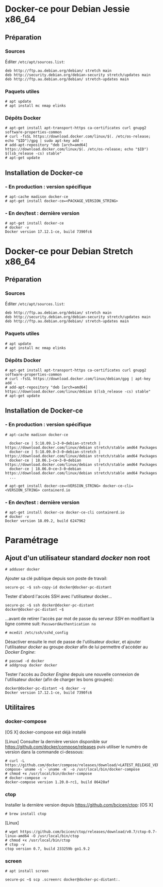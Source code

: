 <!-- TITLE: Docker Starter Kit -->
<!-- SUBTITLE: Installation de Docker et des outils qui vont bien sur OS X et Debian -->

# Docker-ce pour Debian Jessie x86_64
## Préparation

### Sources

Éditer `/etc/apt/sources.list`:

```
deb http://ftp.au.debian.org/debian/ stretch main
deb http://security.debian.org/debian-security stretch/updates main
deb http://ftp.au.debian.org/debian/ stretch-updates main
```

### Paquets utiles

```
# apt update
# apt install mc nmap elinks
```

### Dépôts Docker

```
# apt-get install apt-transport-https ca-certificates curl gnupg2 software-properties-common
# curl -fsSL https://download.docker.com/linux/$(. /etc/os-release; echo "$ID")/gpg | sudo apt-key add -
# add-apt-repository "deb [arch=amd64] https://download.docker.com/linux/$(. /etc/os-release; echo "$ID") $(lsb_release -cs) stable"
# apt-get update
```

## Installation de Docker-ce

### - En production : version spécifique

```
# apt-cache madison docker-ce
# apt-get install docker-ce=<PACKAGE_VERSION_STRING>
```

### - En dev/test : dernière version

```
# apt-get install docker-ce
# docker -v
Docker version 17.12.1-ce, build 7390fc6
```

# Docker-ce pour Debian Stretch x86_64
## Préparation

### Sources

Éditer `/etc/apt/sources.list`:

```
deb http://ftp.au.debian.org/debian/ stretch main
deb http://security.debian.org/debian-security stretch/updates main
deb http://ftp.au.debian.org/debian/ stretch-updates main
```

### Paquets utiles

```
# apt update
# apt install mc nmap elinks
```

### Dépôts Docker

```
# apt-get install apt-transport-https ca-certificates curl gnupg2 software-properties-common
# curl -fsSL https://download.docker.com/linux/debian/gpg | apt-key add -
# add-apt-repository "deb [arch=amd64] https://download.docker.com/linux/debian $(lsb_release -cs) stable"
# apt-get update
```

## Installation de Docker-ce

### - En production : version spécifique

```
# apt-cache madison docker-ce

  docker-ce | 5:18.09.1~3-0~debian-stretch | https://download.docker.com/linux/debian stretch/stable amd64 Packages
  docker-ce | 5:18.09.0~3-0~debian-stretch | https://download.docker.com/linux/debian stretch/stable amd64 Packages
  docker-ce | 18.06.1~ce~3-0~debian        | https://download.docker.com/linux/debian stretch/stable amd64 Packages
  docker-ce | 18.06.0~ce~3-0~debian        | https://download.docker.com/linux/debian stretch/stable amd64 Packages
  ...

# apt-get install docker-ce=<VERSION_STRING> docker-ce-cli=<VERSION_STRING> containerd.io
```

### - En dev/test : dernière version

```
# apt-get install docker-ce docker-ce-cli containerd.io
# docker -v
Docker version 18.09.2, build 6247962
```


# Paramétrage

## Ajout d'un utilisateur standard *docker* non root

```
# adduser docker
```

Ajouter sa clé publique depuis son poste de travail:

```
secure-pc ~$ ssh-copy-id docker@docker-pc-distant
```

Tester d'abord l'accès SSH avec l'utilisateur docker...

```
secure-pc ~$ ssh docker@docker-pc-distant
docker@docker-pc-distant ~$ 
```

...avant de retirer l'accès par mot de passe du serveur *SSH* en modifiant la ligne comme suit: `PasswordAuthentication no`

```
# mcedit /etc/ssh/sshd_config
```

Désactiver ensuite le mot de passe de l'utilisateur *docker*, et ajouter l'utilisateur *docker* au groupe *docker* afin de lui permettre d'accéder au *Docker Engine*:

```
# passwd -d docker
# addgroup docker docker
```

Tester l'accès au *Docker Engine* depuis une nouvelle connexion de l'utilisateur *docker* (afin de charger les bons groupes):

```
docker@docker-pc-distant ~$ docker -v
Docker version 17.12.1-ce, build 7390fc6
```

## Utilitaires

### docker-compose

[OS X] docker-compose est déjà installé

[Linux] Consulter la dernière version disponible sur https://github.com/docker/compose/releases puis utiliser le numéro de version dans la commande ci-dessous:
```
# curl -L https://github.com/docker/compose/releases/download/<LATEST_RELEASE_VERSION_STRING>/docker-compose-`uname -s`-`uname -m` -o /usr/local/bin/docker-compose
# chmod +x /usr/local/bin/docker-compose
# docker-compose -v
docker-compose version 1.20.0-rc1, build 86428af
```

### ctop

Installer la dernière version depuis https://github.com/bcicen/ctop:
[OS X]
```
# brew install ctop
```

[Linux]
```
# wget https://github.com/bcicen/ctop/releases/download/v0.7/ctop-0.7-linux-amd64 -O /usr/local/bin/ctop
# chmod +x /usr/local/bin/ctop
# ctop -v
ctop version 0.7, build 233259b go1.9.2
```

### screen

```
# apt install screen
```

```
secure-pc ~$ scp .screenrc docker@docker-pc-distant:.
```

